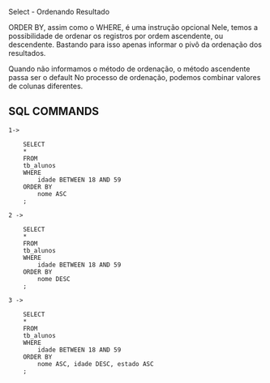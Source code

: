 Select - Ordenando Resultado

ORDER BY, assim como o WHERE, é uma instrução opcional
Nele, temos a possibilidade de ordenar os registros por ordem ascendente, ou descendente. Bastando para isso apenas informar o pivô da ordenação dos resultados.

Quando não informamos o método de ordenação, o método ascendente passa ser o default
No processo de ordenação, podemos combinar valores de colunas diferentes.

## SQL COMMANDS

    1->

        SELECT
        *
        FROM
        tb_alunos
        WHERE
            idade BETWEEN 18 AND 59
        ORDER BY
            nome ASC
        ;

    2 ->

        SELECT
        *
        FROM
        tb_alunos
        WHERE
            idade BETWEEN 18 AND 59
        ORDER BY
            nome DESC
        ;

    3 ->

        SELECT
        *
        FROM
        tb_alunos
        WHERE
            idade BETWEEN 18 AND 59
        ORDER BY
            nome ASC, idade DESC, estado ASC
        ;



